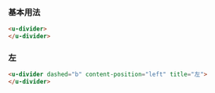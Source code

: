 ### 基本用法

``` html
<u-divider>
</u-divider>
```

### 左

``` html
<u-divider dashed="b" content-position="left" title="左">
</u-divider>
```